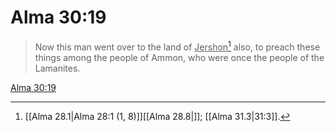 # Alma 30:19

> Now this man went over to the land of <u>Jershon</u>[^a] also, to preach these things among the people of Ammon, who were once the people of the Lamanites.

[Alma 30:19](https://www.churchofjesuschrist.org/study/scriptures/bofm/alma/30?lang=eng&id=p19#p19)


[^a]: [[Alma 28.1|Alma 28:1 (1, 8)]][[Alma 28.8|]]; [[Alma 31.3|31:3]].  
